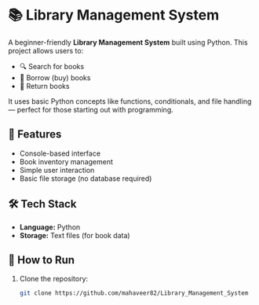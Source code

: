 # 📚 Library Management System

A beginner-friendly **Library Management System** built using Python. This project allows users to:

- 🔍 Search for books
- 📖 Borrow (buy) books
- 🔁 Return books

It uses basic Python concepts like functions, conditionals, and file handling — perfect for those starting out with programming.

## 🚀 Features

- Console-based interface
- Book inventory management
- Simple user interaction
- Basic file storage (no database required)

## 🛠️ Tech Stack

- **Language:** Python
- **Storage:** Text files (for book data)

## 📁 How to Run

1. Clone the repository:
   ```bash
   git clone https://github.com/mahaveer82/Library_Management_System
